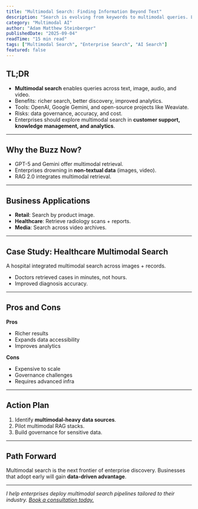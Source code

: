 ```yaml
---
title: "Multimodal Search: Finding Information Beyond Text"
description: "Search is evolving from keywords to multimodal queries. Learn how enterprises can leverage text, image, and video search in unified systems."
category: "Multimodal AI"
author: "Adam Matthew Steinberger"
publishedDate: "2025-09-04"
readTime: "15 min read"
tags: ["Multimodal Search", "Enterprise Search", "AI Search"]
featured: false
---
```


## TL;DR
- **Multimodal search** enables queries across text, image, audio, and video.  
- Benefits: richer search, better discovery, improved analytics.  
- Tools: OpenAI, Google Gemini, and open-source projects like Weaviate.  
- Risks: data governance, accuracy, and cost.  
- Enterprises should explore multimodal search in **customer support, knowledge management, and analytics**.  

---

## Why the Buzz Now?

- GPT-5 and Gemini offer multimodal retrieval.  
- Enterprises drowning in **non-textual data** (images, video).  
- RAG 2.0 integrates multimodal retrieval.  

---

## Business Applications

- **Retail**: Search by product image.  
- **Healthcare**: Retrieve radiology scans + reports.  
- **Media**: Search across video archives.  

---

## Case Study: Healthcare Multimodal Search

A hospital integrated multimodal search across images + records.  
- Doctors retrieved cases in minutes, not hours.  
- Improved diagnosis accuracy.  

---

## Pros and Cons

**Pros**  
- Richer results  
- Expands data accessibility  
- Improves analytics  

**Cons**  
- Expensive to scale  
- Governance challenges  
- Requires advanced infra  

---

## Action Plan

1. Identify **multimodal-heavy data sources**.  
2. Pilot multimodal RAG stacks.  
3. Build governance for sensitive data.  

---

## Path Forward

Multimodal search is the next frontier of enterprise discovery. Businesses that adopt early will gain **data-driven advantage**.  

---

*I help enterprises deploy multimodal search pipelines tailored to their industry. [Book a consultation today.](/services/ai-consulting)*
